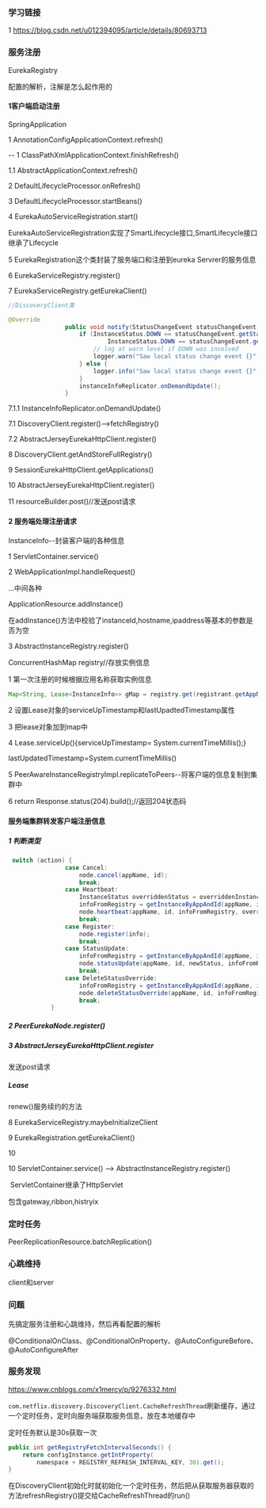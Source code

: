 ### 学习链接

1 https://blog.csdn.net/u012394095/article/details/80693713



### 服务注册

EurekaRegistry 

配置的解析，注解是怎么起作用的

#### 1客户端启动注册

SpringApplication

1 AnnotationConfigApplicationContext.refresh()

-- 1 ClassPathXmlApplicationContext.finishRefresh()

1.1 AbstractApplicationContext.refresh()

2 DefaultLifecycleProcessor.onRefresh() 

3 DefaultLifecycleProcessor.startBeans()  

4 EurekaAutoServiceRegistration.start()

 EurekaAutoServiceRegistration实现了SmartLifecycle接口,SmartLifecycle接口继承了Lifecycle

5 EurekaRegistration这个类封装了服务端口和注册到eureka Servrer的服务信息

6 EurekaServiceRegistry.register()

7  EurekaServiceRegistry.getEurekaClient()

~~~java
//DiscoveryClient类

@Override
                public void notify(StatusChangeEvent statusChangeEvent) {
                    if (InstanceStatus.DOWN == statusChangeEvent.getStatus() ||
                            InstanceStatus.DOWN == statusChangeEvent.getPreviousStatus()) {
                        // log at warn level if DOWN was involved
                        logger.warn("Saw local status change event {}", statusChangeEvent);
                    } else {
                        logger.info("Saw local status change event {}", statusChangeEvent);
                    }
                    instanceInfoReplicator.onDemandUpdate();
                }
~~~



7.1.1 InstanceInfoReplicator.onDemandUpdate()

7.1 DiscoveryClient.register()-->fetchRegistry()

7.2 AbstractJerseyEurekaHttpClient.register()

8 DiscoveryClient.getAndStoreFullRegistry()

9 SessionEurekaHttpClient.getApplications()

10 AbstractJerseyEurekaHttpClient.register()

11 resourceBuilder.post()//发送post请求

#### 2 服务端处理注册请求

InstanceInfo--封装客户端的各种信息

1 ServletContainer.service()

2 WebApplicationImpl.handleRequest()

...中间各种

ApplicationResource.addInstance()

在addInstance()方法中校验了instanceId,hostname,ipaddress等基本的参数是否为空

3 AbstractInstanceRegistry.register() 

ConcurrentHashMap  registry//存放实例信息

1 第一次注册的时候根据应用名称获取实例信息

```java
Map<String, Lease<InstanceInfo>> gMap = registry.get(registrant.getAppName());
```

2 设置Lease对象的serviceUpTimestamp和lastUpadtedTimestamp属性

3 把lease对象加到map中

4 Lease.serviceUp(){serviceUpTimestamp= System.currentTimeMillis();}

lastUpdatedTimestamp=System.currentTimeMillis()

5 PeerAwareInstanceRegistryImpl.replicateToPeers--将客户端的信息复制到集群中 

6 return Response.status(204).build();//返回204状态码



#### 服务端集群转发客户端注册信息

##### 1 判断类型

```java
 switch (action) {
                case Cancel:
                    node.cancel(appName, id);
                    break;
                case Heartbeat:
                    InstanceStatus overriddenStatus = overriddenInstanceStatusMap.get(id);
                    infoFromRegistry = getInstanceByAppAndId(appName, id, false);
                    node.heartbeat(appName, id, infoFromRegistry, overriddenStatus, false);
                    break;
                case Register:
                    node.register(info);
                    break;
                case StatusUpdate:
                    infoFromRegistry = getInstanceByAppAndId(appName, id, false);
                    node.statusUpdate(appName, id, newStatus, infoFromRegistry);
                    break;
                case DeleteStatusOverride:
                    infoFromRegistry = getInstanceByAppAndId(appName, id, false);
                    node.deleteStatusOverride(appName, id, infoFromRegistry);
                    break;
            }
```

##### 2 PeerEurekaNode.register()

##### 3 AbstractJerseyEurekaHttpClient.register

发送post请求

##### Lease 

renew()服务续约的方法 



8 EurekaServiceRegistry.maybeInitializeClient  

9 EurekaRegistration.getEurekaClient()

10 

10 ServletContainer.service() --> AbstractInstanceRegistry.register()

​    ServletContainer继承了HttpServlet

包含gateway,ribbon,histryix



### 定时任务 

PeerReplicationResource.batchReplication()



### 心跳维持

client和server

### 问题

先搞定服务注册和心跳维持，然后再看配置的解析

@ConditionalOnClass、@ConditionalOnProperty、@AutoConfigureBefore、@AutoConfigureAfter





### 服务发现

https://www.cnblogs.com/x1mercy/p/9276332.html

`com.netflix.discovery.DiscoveryClient.CacheRefreshThread`刷新缓存，通过一个定时任务，定时向服务端获取服务信息，放在本地缓存中

定时任务默认是30s获取一次

```java
public int getRegistryFetchIntervalSeconds() {    
    return configInstance.getIntProperty(
        namespace + REGISTRY_REFRESH_INTERVAL_KEY, 30).get();
}
```

在DiscoveryClient初始化时就初始化一个定时任务，然后把从获取服务器获取的方法refreshRegistry()提交给CacheRefreshThread的run()
























